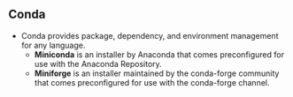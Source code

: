 ## Conda
- Conda provides package, dependency, and environment management for any language. 
	- **Miniconda** is an installer by Anaconda that comes preconfigured for use with the Anaconda Repository. 
	- **Miniforge** is an installer maintained by the conda-forge community that comes preconfigured for use with the conda-forge channel.